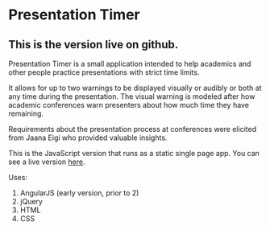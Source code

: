 # Presentation Timer

## This is the version live on github.

Presentation Timer is a small application intended to help academics and other people practice presentations with strict time limits.

It allows for up to two warnings to be displayed visually or audibly or both at any time during the presentation. The visual warning is modeled after how academic conferences warn presenters about how much time they have remaining.

Requirements about the presentation process at conferences were elicited from Jaana Eigi who provided valuable insights.

This is the JavaScript version that runs as a static single page app. You can see a live version [here](https://a-watkin.github.io/).

Uses:

1. AngularJS (early version, prior to 2)
2. jQuery
3. HTML
4. CSS
